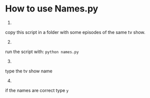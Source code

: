# How to use Names.py

1)
copy this script in a folder with some episodes of the same tv show.

2)
run the script with:
``` python names.py ```

3)
type the tv show name

4)
if the names are correct type ```y```
